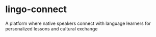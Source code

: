 # lingo-connect
A platform where native speakers connect with language learners for personalized lessons and cultural exchange

